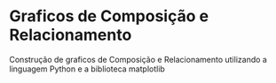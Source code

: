 # Graficos de Composição e Relacionamento

Construção de graficos de Composição e Relacionamento utilizando a linguagem Python e a biblioteca matplotlib


